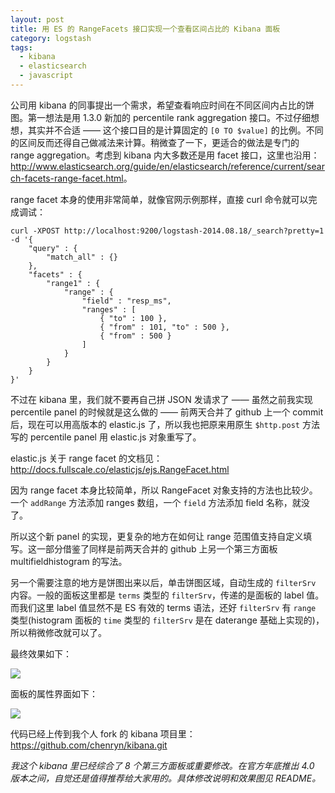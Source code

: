 ```yaml
---
layout: post
title: 用 ES 的 RangeFacets 接口实现一个查看区间占比的 Kibana 面板
category: logstash
tags:
  - kibana
  - elasticsearch
  - javascript
---
```


公司用 kibana 的同事提出一个需求，希望查看响应时间在不同区间内占比的饼图。第一想法是用 1.3.0 新加的 percentile rank aggregation 接口。不过仔细想想，其实并不合适 —— 这个接口目的是计算固定的 `[0 TO $value]` 的比例。不同的区间反而还得自己做减法来计算。稍微查了一下，更适合的做法是专门的 range aggregation。考虑到 kibana 内大多数还是用 facet 接口，这里也沿用：<http://www.elasticsearch.org/guide/en/elasticsearch/reference/current/search-facets-range-facet.html>。

range facet 本身的使用非常简单，就像官网示例那样，直接 curl 命令就可以完成调试：

```
curl -XPOST http://localhost:9200/logstash-2014.08.18/_search?pretty=1 -d '{
    "query" : {
        "match_all" : {}
    },
    "facets" : {
        "range1" : {
            "range" : {
                "field" : "resp_ms",
                "ranges" : [
                    { "to" : 100 },
                    { "from" : 101, "to" : 500 },
                    { "from" : 500 }
                ]
            }
        }
    }
}'
```

不过在 kibana 里，我们就不要再自己拼 JSON 发请求了 —— 虽然之前我实现 percentile panel 的时候就是这么做的 —— 前两天合并了 github 上一个 commit 后，现在可以用高版本的 elastic.js 了，所以我也把原来用原生 `$http.post` 方法写的 percentile panel 用 elastic.js 对象重写了。

elastic.js 关于 range facet 的文档见：<http://docs.fullscale.co/elasticjs/ejs.RangeFacet.html>

因为 range facet 本身比较简单，所以 RangeFacet 对象支持的方法也比较少。一个 `addRange` 方法添加 ranges 数组，一个 `field` 方法添加 field 名称，就没了。

所以这个新 panel 的实现，更复杂的地方在如何让 range 范围值支持自定义填写。这一部分借鉴了同样是前两天合并的 github 上另一个第三方面板 multifieldhistogram 的写法。

另一个需要注意的地方是饼图出来以后，单击饼图区域，自动生成的 `filterSrv` 内容。一般的面板这里都是 `terms` 类型的 `filterSrv`，传递的是面板的 label 值。而我们这里 label 值显然不是 ES 有效的 terms 语法，还好 `filterSrv` 有 `range` 类型(histogram 面板的 `time` 类型的 `filterSrv` 是在 daterange 基础上实现的)，所以稍微修改就可以了。

最终效果如下：

![](https://github.com/chenryn/kibana/raw/master/src/img/chenryn_img/range-panel.jpg)

面板的属性界面如下：

![](https://github.com/chenryn/kibana/raw/master/src/img/chenryn_img/range-setting.jpg)

代码已经上传到我个人 fork 的 kibana 项目里：<https://github.com/chenryn/kibana.git>

*我这个 kibana 里已经综合了 8 个第三方面板或重要修改。在官方年底推出 4.0 版本之间，自觉还是值得推荐给大家用的。具体修改说明和效果图见 README。*
